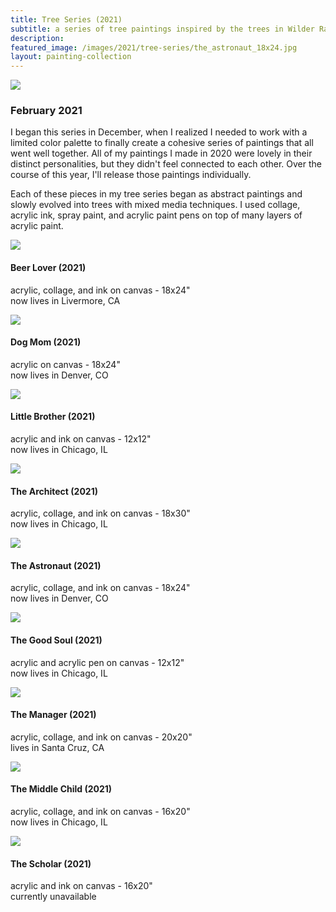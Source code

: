 ```yaml
---
title: Tree Series (2021)
subtitle: a series of tree paintings inspired by the trees in Wilder Ranch State Park
description: 
featured_image: /images/2021/tree-series/the_astronaut_18x24.jpg
layout: painting-collection
---
```


![](/images/2021/tree-series/series-cover.jpg)

### February 2021
I began this series in December, when I realized I needed to work with a limited color palette to finally create a cohesive series of paintings that all went well together.  All of my paintings I made in 2020 were lovely in their distinct personalities, but they didn't feel connected to each other.  Over the course of this year, I'll release those paintings individually.  

Each of these pieces in my tree series began as abstract paintings and slowly evolved into trees with mixed media techniques.  I used collage, acrylic ink, spray paint, and acrylic paint pens on top of many layers of acrylic paint.

<!-- Beer Lover Painting -->
<div class="container-1">
  <div class="box-image-left">
    <img src="/images/2021/tree-series/beer_lover_18x24.jpg">
  </div>
  <div class="box-description-right">
    <h4>Beer Lover (2021)</h4>
    <p>acrylic, collage, and ink on canvas -  
    	18x24" <br>
    now lives in Livermore, CA</p>
  </div>
</div>

<!-- Dog Mom Painting -->
<div class="container-1">
  <div class="box-image-right">
    <img src="/images/2021/tree-series/dog_mom_18x24.jpg">
  </div>
  <div class="box-description-left">
    <h4>Dog Mom (2021)</h4>
    <p>acrylic on canvas -  
    	18x24" <br>
    now lives in Denver, CO</p>
  </div>
</div>

<!-- Little Brother Painting -->
<div class="container-1">
  <div class="box-image-left">
    <img src="/images/2021/tree-series/little_brother_12x12.jpg">
  </div>
  <div class="box-description-right">
    <h4>Little Brother (2021)</h4>
    <p>acrylic and ink on canvas -  
    	12x12" <br>
    now lives in Chicago, IL</p>
  </div>
</div>

<!-- The Architect Painting -->
<div class="container-1">
  <div class="box-image-right">
    <img src="/images/2021/tree-series/the_architect_18x30.jpg">
  </div>
  <div class="box-description-left">
    <h4>The Architect (2021)</h4>
    <p>acrylic, collage, and ink on canvas -  
    	18x30" <br>
    now lives in Chicago, IL</p>
  </div>
</div>

<!-- the Astronaut Painting -->
<div class="container-1">
  <div class="box-image-left">
    <img src="/images/2021/tree-series/the_astronaut_18x24.jpg">
  </div>
  <div class="box-description-right">
    <h4>The Astronaut (2021)</h4>
    <p>acrylic, collage, and ink on canvas -  
    	18x24" <br>
    now lives in Denver, CO</p>
  </div>
</div>

<!-- the Good Soul Painting -->
<div class="container-1">
  <div class="box-image-right">
    <img src="/images/2021/tree-series/the_good_soul_12x12.jpg">
  </div>
  <div class="box-description-left">
    <h4>The Good Soul (2021)</h4>
    <p>acrylic and acrylic pen on canvas -  
    	12x12" <br>
    now lives in Chicago, IL</p>
  </div>
</div>

<!-- the Manager Painting -->
<div class="container-1">
  <div class="box-image-left">
    <img src="/images/2021/tree-series/the_manager_20x20.jpg">
  </div>
  <div class="box-description-right">
    <h4>The Manager (2021)</h4>
    <p>acrylic, collage, and ink on canvas -  
    	20x20" <br>
    lives in Santa Cruz, CA</p>
  </div>
</div>

<!-- the Middle Child Painting -->
<div class="container-1">
  <div class="box-image-right">
    <img src="/images/2021/tree-series/the_middle_child_16x20.jpg">
  </div>
  <div class="box-description-left">
    <h4>The Middle Child (2021)</h4>
    <p>acrylic, collage, and ink on canvas -  
    	16x20" <br>
    now lives in Chicago, IL</p>
  </div>
</div>

<!-- the Manager Painting -->
<div class="container-1">
  <div class="box-image-left">
    <img src="/images/2021/tree-series/the_scholar_16x20.jpg">
  </div>
  <div class="box-description-right">
    <h4>The Scholar (2021)</h4>
    <p>acrylic and ink on canvas -  
    	16x20" <br>
    currently unavailable</p>
  </div>
</div>